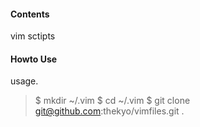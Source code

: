 #### Contents
vim sctipts

#### Howto Use
usage.

> $ mkdir ~/.vim
> $ cd ~/.vim
> $ git clone git@github.com:thekyo/vimfiles.git .

